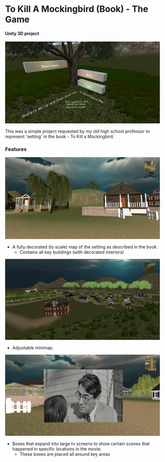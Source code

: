 # To Kill A Mockingbird (Book) - The Game
#### Unity 3D project

![Main Menu](screenshots/menu.png)

This was a simple project requested by my old high school professor to represent 'setting' in the book - To Kill a Mockingbird.


### Features

![Houses](screenshots/landingZone.png)
* A fully decorated (to scale) map of the setting as described in the book.
	* Contains all key buildings (with decorated interiors)

![Minimap Landing Zone](screenshots/overview.png)
* Adjustable minimap.

![TV Screens](screenshots/popup.png)
* Boxes that expand into large tv screens to show certain scenes that happened in specific locations in the movie.
	* These boxes are placed all around key areas
